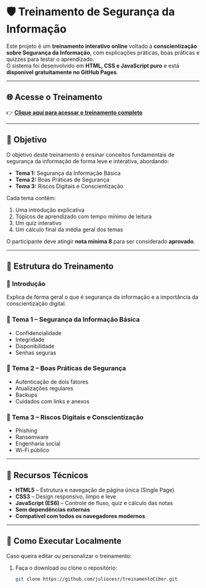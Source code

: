 # 🛡️ Treinamento de Segurança da Informação

Este projeto é um **treinamento interativo online** voltado à **conscientização sobre Segurança da Informação**, com explicações práticas, boas práticas e quizzes para testar o aprendizado.  
O sistema foi desenvolvido em **HTML, CSS e JavaScript puro** e está **disponível gratuitamente no GitHub Pages**.

---

## 🌐 Acesse o Treinamento

👉 **[Clique aqui para acessar o treinamento completo](https://juliocesr.github.io/treinamentoCiber/)**  

---

## 🎯 Objetivo

O objetivo deste treinamento é ensinar conceitos fundamentais de segurança da informação de forma leve e interativa, abordando:

- **Tema 1:** Segurança da Informação Básica  
- **Tema 2:** Boas Práticas de Segurança  
- **Tema 3:** Riscos Digitais e Conscientização  

Cada tema contém:
1. Uma introdução explicativa  
2. Tópicos de aprendizado com tempo mínimo de leitura  
3. Um quiz interativo  
4. Um cálculo final da média geral dos temas  

O participante deve atingir **nota mínima 8** para ser considerado **aprovado**.

---

## 🧠 Estrutura do Treinamento

### 🏁 Introdução
Explica de forma geral o que é segurança da informação e a importância da conscientização digital.

### 🔹 Tema 1 – Segurança da Informação Básica
- Confidencialidade  
- Integridade  
- Disponibilidade  
- Senhas seguras  

### 🔹 Tema 2 – Boas Práticas de Segurança
- Autenticação de dois fatores  
- Atualizações regulares  
- Backups  
- Cuidados com links e anexos  

### 🔹 Tema 3 – Riscos Digitais e Conscientização
- Phishing  
- Ransomware  
- Engenharia social  
- Wi-Fi público  

---

## 🧩 Recursos Técnicos

- **HTML5** – Estrutura e navegação de página única (Single Page)
- **CSS3** – Design responsivo, limpo e leve
- **JavaScript (ES6)** – Controle de fluxo, quiz e cálculo das notas
- **Sem dependências externas**
- **Compatível com todos os navegadores modernos**

---

## 🚀 Como Executar Localmente

Caso queira editar ou personalizar o treinamento:

1. Faça o download ou clone o repositório:
   ```bash
   git clone https://github.com/juliocesr/treinamentoCiber.git
